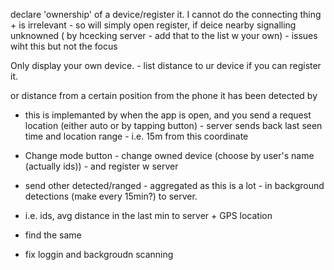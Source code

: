 declare 'ownership' of a device/register it. 
I cannot do the connecting thing + is irrelevant - so will simply open register, if deice nearby signalling unknowned ( by hcecking server - add that to the list w your own) - issues wiht this but not the focus


Only display your own device. - list distance to ur device if you can register it.

or distance from a certain position from the phone it has been detected by
- this is implemanted by when the app is open, and you send a request location (either auto or by tapping button) - server sends back last seen time and location range - i.e. 15m from this coordinate

- Change mode button - change owned device (choose by user's name (actually ids)) - and register w server

- send other detected/ranged - aggregated  as this is a lot -  in background detections (make every 15min?) to  server.
- i.e. ids, avg distance in the last min to server + GPS location
-  find the same 


- fix loggin and backgroudn scanning


